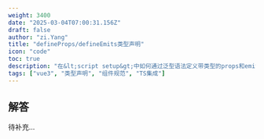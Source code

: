 ```yaml
---
weight: 3400
date: "2025-03-04T07:00:31.156Z"
draft: false
author: "zi.Yang"
title: "defineProps/defineEmits类型声明"
icon: "code"
toc: true
description: "在&lt;script setup&gt;中如何通过泛型语法定义带类型的props和emits？请演示使用接口继承和字面量类型实现复杂类型校验的代码示例。"
tags: ["vue3", "类型声明", "组件规范", "TS集成"]
---
```


## 解答

待补充...
